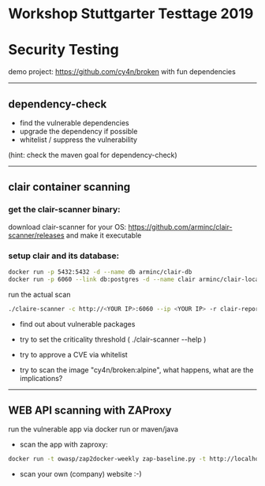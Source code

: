 # Workshop Stuttgarter Testtage 2019
# Security Testing


demo project: https://github.com/cy4n/broken with fun dependencies

---

## dependency-check

* find the vulnerable dependencies
* upgrade the dependency if possible
* whitelist / suppress the vulnerability

(hint: check the maven goal for dependency-check)

---

## clair container scanning
### get the clair-scanner binary: 

download clair-scanner for your OS: https://github.com/arminc/clair-scanner/releases and make it executable

### setup clair and its database:
```bash
docker run -p 5432:5432 -d --name db arminc/clair-db
docker run -p 6060 --link db:postgres -d --name clair arminc/clair-local-scan
```

run the actual scan
```bash
./claire-scanner -c http://<YOUR IP>:6060 --ip <YOUR IP> -r clair-report.json -l clair.log -w clair-whitelist.yml cy4n/broken:latest
```

* find out about vulnerable packages
* try to set the criticality threshold ( ./clair-scanner --help )
* try to approve a CVE via whitelist

* try to scan the image "cy4n/broken:alpine", what happens, what are the implications?

--- 
## WEB API scanning with ZAProxy

run the vulnerable app via docker run or maven/java

* scan the app with zaproxy:

```bash
docker run -t owasp/zap2docker-weekly zap-baseline.py -t http://localhost:8080
```

* scan your own (company) website :-)







